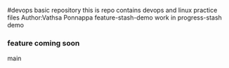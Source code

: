 #devops basic repository
this is repo contains devops and linux practice files
Author:Vathsa Ponnappa
feature-stash-demo
work in progress-stash demo

### feature coming soon
 main
